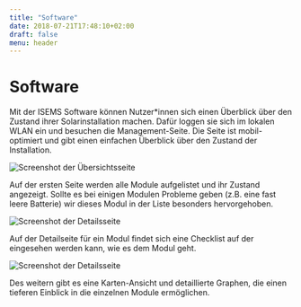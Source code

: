 ```yaml
---
title: "Software"
date: 2018-07-21T17:48:10+02:00
draft: false
menu: header
---
```


# Software
Mit der ISEMS Software können Nutzer*innen sich einen Überblick über den Zustand ihrer
Solarinstallation machen. Dafür loggen sie sich im lokalen WLAN ein und besuchen die
Management-Seite. Die Seite ist mobil-optimiert und gibt einen einfachen Überblick
über den Zustand der Installation.

![Screenshot der Übersichtsseite](/images/overview.png)

Auf der ersten Seite werden alle Module aufgelistet und ihr Zustand angezeigt. Sollte
es bei einigen Modulen Probleme geben (z.B. eine fast leere Batterie) wir dieses
Modul in der Liste besonders hervorgehoben.

![Screenshot der Detailsseite](/images/details.png)

Auf der Detailseite für ein Modul findet sich eine Checklist auf der eingesehen werden kann,
wie es dem Modul geht.

![Screenshot der Detailsseite](/images/charts.png)

Des weitern gibt es eine Karten-Ansicht und detaillierte Graphen, die einen tieferen
Einblick in die einzelnen Module ermöglichen.


